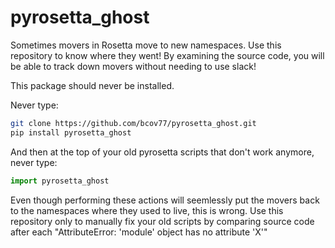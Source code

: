 # pyrosetta_ghost

Sometimes movers in Rosetta move to new namespaces. Use this repository to know where they went! By examining the source code, you will be able to track down movers without needing to use slack!

This package should never be installed. 

Never type:  
```bash
git clone https://github.com/bcov77/pyrosetta_ghost.git  
pip install pyrosetta_ghost  
```

And then at the top of your old pyrosetta scripts that don't work anymore, never type:
```python
import pyrosetta_ghost
```
Even though performing these actions will seemlessly put the movers back to the namespaces where they used to live, this is wrong. Use this repository only to manually fix your old scripts by comparing source code after each "AttributeError: 'module' object has no attribute 'X'"
